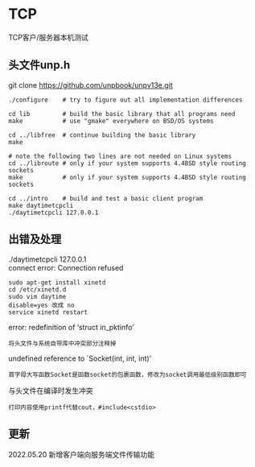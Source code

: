 # TCP
TCP客户/服务器本机测试

头文件unp.h 
---
git clone https://github.com/unpbook/unpv13e.git
    
    ./configure    # try to figure out all implementation differences

    cd lib         # build the basic library that all programs need
    make           # use "gmake" everywhere on BSD/OS systems

    cd ../libfree  # continue building the basic library
    make

    # note the following two lines are not needed on Linux systems
    cd ../libroute # only if your system supports 4.4BSD style routing sockets
    make           # only if your system supports 4.4BSD style routing sockets

    cd ../intro    # build and test a basic client program
    make daytimetcpcli
    ./daytimetcpcli 127.0.0.1


出错及处理
---

./daytimetcpcli 127.0.0.1  
connect error: Connection refused   
  
	sudo apt-get install xinetd  
	cd /etc/xinetd.d  
	sudo vim daytime  
	disable=yes 改成 no  
	service xinetd restart

error: redefinition of ‘struct in_pktinfo’  
	  
	将头文件与系统自带库中冲突部分注释掉
	
	
undefined reference to `Socket(int, int, int)'  
   
	首字母大写函数Socket是函数socket的包裹函数，修改为socket调用最低级别函数即可
	
<iostream>与头文件在编译时发生冲突  
  
	打印内容使用printf代替cout，#include<cstdio>
	

更新
---
2022.05.20 新增客户端向服务端文件传输功能
